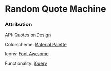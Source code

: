# Random Quote Machine

### Attribution
API: [Quotes on Design](https://quotesondesign.com/api-v4-0/)

Colorscheme: [Material Palette](https://www.materialpalette.com/)

Icons: [Font Awesome](http://fontawesome.io/icons/)

Functionality: [jQuery](https://jquery.com/)